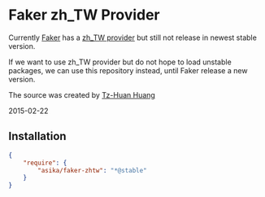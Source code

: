 # Faker zh_TW Provider

Currently [Faker](https://github.com/fzaninotto/Faker) has a [zh_TW provider](https://github.com/fzaninotto/Faker/tree/master/src/Faker/Provider/zh_TW) but still not release in newest stable version.

If we want to use zh_TW provider but do not hope to load unstable packages, we can use this repository instead, until Faker release a new version.

The source was created by [Tz-Huan Huang](https://github.com/tzhuan)

2015-02-22

## Installation

``` json
{
	"require": {
		"asika/faker-zhtw": "*@stable"
	}
}
```
